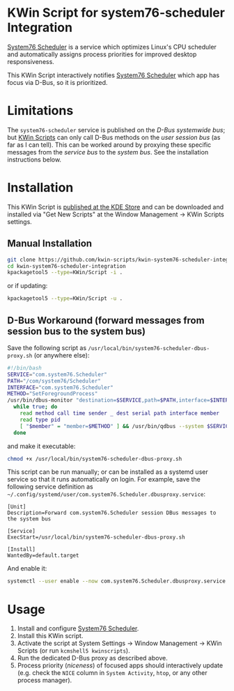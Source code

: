 # KWin Script for system76-scheduler Integration

[System76 Scheduler](https://github.com/pop-os/system76-scheduler) is a service which optimizes Linux's CPU scheduler and automatically assigns process priorities for improved desktop responsiveness.

This KWin Script interactively notifies [System76 Scheduler](https://github.com/pop-os/system76-scheduler) which app has focus via D-Bus, so it is prioritized.

# Limitations

The `system76-scheduler` service is published on the _D-Bus systemwide bus_; but [KWin Scripts](https://develop.kde.org/docs/extend/plasma/kwin/api/#functions) can only call D-Bus methods on the _user session bus_ (as far as I can tell).
This can be worked around by proxying these specific messages from the _service bus_ to the _system bus_. See the installation instructions below.

# Installation

This KWin Script is [published at the KDE Store](https://store.kde.org/p/1789957) and can be downloaded and installed via "Get New Scripts" at the Window Management &rarr; KWin Scripts settings.

## Manual Installation

```sh
git clone https://github.com/kwin-scripts/kwin-system76-scheduler-integration.git
cd kwin-system76-scheduler-integration
kpackagetool5 --type=KWin/Script -i .
```

or if updating:

```sh
kpackagetool5 --type=KWin/Script -u .
```

## D-Bus Workaround (forward messages from session bus to the system bus)

Save the following script as `/usr/local/bin/system76-scheduler-dbus-proxy.sh` (or anywhere else):

```sh
#!/bin/bash
SERVICE="com.system76.Scheduler"
PATH="/com/system76/Scheduler"
INTERFACE="com.system76.Scheduler"
METHOD="SetForegroundProcess"
/usr/bin/dbus-monitor "destination=$SERVICE,path=$PATH,interface=$INTERFACE,member=$METHOD" | 
  while true; do 
    read method call time sender _ dest serial path interface member
    read type pid
    [ "$member" = "member=$METHOD" ] && /usr/bin/qdbus --system $SERVICE $PATH $INTERFACE.$METHOD $pid
  done
```

and make it executable:

```sh
chmod +x /usr/local/bin/system76-scheduler-dbus-proxy.sh
```

This script can be run manually; or can be installed as a systemd user service so that it runs automatically on login.
For example, save the following service definition as `~/.config/systemd/user/com.system76.Scheduler.dbusproxy.service`:

```systemd
[Unit]
Description=Forward com.system76.Scheduler session DBus messages to the system bus

[Service]
ExecStart=/usr/local/bin/system76-scheduler-dbus-proxy.sh

[Install]
WantedBy=default.target

```

And enable it:

```sh
systemctl --user enable --now com.system76.Scheduler.dbusproxy.service
```

# Usage

1. Install and configure [System76 Scheduler](https://github.com/pop-os/system76-scheduler).
2. Install this KWin script.
3. Activate the script at System Settings &rarr; Window Management &rarr; KWin Scripts (or run `kcmshell5 kwinscripts`).
4. Run the dedicated D-Bus proxy as described above.
5. Process priority (_niceness_) of focused apps should interactively update (e.g. check the `NICE` column in `System Activity`, `htop`, or any other process manager).
